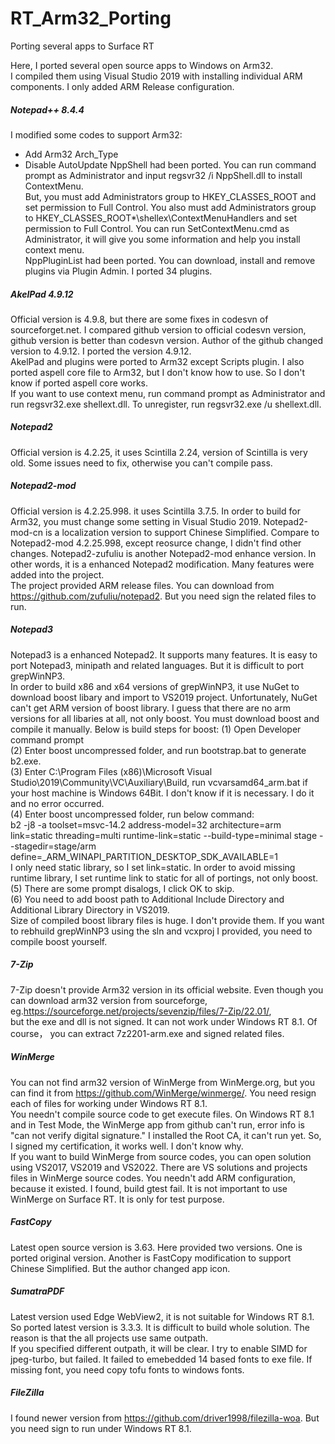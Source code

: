# RT_Arm32_Porting
 Porting several apps to Surface RT

Here, I ported several open source apps to Windows on Arm32.  
I compiled them using Visual Studio 2019 with installing individual ARM components. I only added ARM Release configuration.  

##### Notepad++ 8.4.4
I modified some codes to support Arm32:
- Add Arm32 Arch_Type
- Disable AutoUpdate
NppShell had been ported. You can run command prompt as Administrator and input regsvr32 /i NppShell.dll to install ContextMenu.  
But, you must add Administrators group to HKEY_CLASSES_ROOT and set permission to Full Control. You also must add Administrators 
group to HKEY_CLASSES_ROOT\*\shellex\ContextMenuHandlers and set permission to Full Control. You can run SetContextMenu.cmd as 
Administrator, it will give you some information and help you install context menu.  
NppPluginList had been ported. You can download, install and remove plugins via Plugin Admin. I ported 34 plugins.   

##### AkelPad 4.9.12
Official version is 4.9.8, but there are some fixes in codesvn of sourceforget.net. I compared github version to official codesvn version, 
github version is better than codesvn version. Author of the github changed version to 4.9.12. I ported the version 4.9.12.   
AkelPad and plugins were ported to Arm32 except Scripts plugin.  I also ported aspell core file to Arm32, but I don't know how to use. 
So I don't know if ported aspell core works.   
If you want to use context menu, run command prompt as Administrator and run regsvr32.exe shellext.dll. To unregister, run regsvr32.exe /u shellext.dll.  

##### Notepad2
Official version is 4.2.25, it uses Scintilla 2.24, version of Scintilla is very old. Some issues need to fix, otherwise you can't compile pass. 

##### Notepad2-mod
Official version is 4.2.25.998. it uses Scintilla 3.7.5. In order to build for Arm32, you must change some setting in Visual Studio 2019. 
Notepad2-mod-cn is a localization version to support Chinese Simplified. Compare to Notepad2-mod 4.2.25.998, except reosurce change, I didn't find other changes.
Notepad2-zufuliu is another Notepad2-mod enhance version. In other words, it is a enhanced Notepad2 modification. Many features were added into the project.   
The project provided ARM release files. You can download from https://github.com/zufuliu/notepad2. But you need sign the related files to run.

##### Notepad3
Notepad3 is a enhanced Notepad2. It supports many features. It is easy to port Notepad3, minipath and related languages. But it is difficult to port grepWinNP3.   
In order to build x86 and x64 versions of grepWinNP3, it use NuGet to download boost libary and import to VS2019 project. Unfortunately, NuGet can't get ARM 
version of boost library. I guess that there are no arm versions for all libaries at all, not only boost. You must download boost and compile it manually. Below 
is build steps for boost:
(1) Open Developer command prompt  
(2) Enter boost uncompressed folder, and run bootstrap.bat to generate b2.exe.   
(3) Enter C:\Program Files (x86)\Microsoft Visual Studio\2019\Community\VC\Auxiliary\Build, run vcvarsamd64_arm.bat if your host machine is Windows 64Bit. I don't 
know if it is necessary. I do it and no error occurred.  
(4) Enter boost uncompressed folder, run below command:  
b2 -j8 -a toolset=msvc-14.2 address-model=32 architecture=arm link=static threading=multi runtime-link=static --build-type=minimal stage --stagedir=stage/arm define=_ARM_WINAPI_PARTITION_DESKTOP_SDK_AVAILABLE=1  
I only need static library, so I set link=static. In order to avoid missing runtime library, I set runtime link to static for all of portings, not only boost.  
(5) There are some prompt disalogs, I click OK to skip.  
(6) You need to add boost path to Additional Include Directory and Additional Library Directory in VS2019.  
Size of compiled boost library files is huge. I don't provide them. If you want to rebhuild grepWinNP3 using the sln and vcxproj I provided, you need to compile boost yourself.  

##### 7-Zip
7-Zip doesn't provide Arm32 version in its official website. Even though you can download arm32 version from sourceforge, eg.https://sourceforge.net/projects/sevenzip/files/7-Zip/22.01/,   
but the exe and dll is not signed. It can not work under Windows RT 8.1. Of course， you can extract 7z2201-arm.exe and signed related files. 

##### WinMerge
You can not find arm32 version of WinMerge from WinMerge.org, but you can find it from https://github.com/WinMerge/winmerge/. You need resign each of files for working under Windows RT 8.1.   
You needn't compile source code to get execute files.
On Windows RT 8.1 and in Test Mode, the WinMerge app from github can't run, error info is "can not verify digital signature." I installed the Root CA, it can't run yet. 
So, I signed my certification, it works well. I don't know why.  
If you want to build WinMerge from source codes, you can open solution using VS2017, VS2019 and VS2022. There are VS solutions and projects files in WinMerge source codes. You needn't add ARM configuration, because it existed. 
I found, build gtest fail. It is not important to use WinMerge on Surface RT. It is only for test purpose. 

##### FastCopy
Latest open source version is 3.63. Here provided two versions. One is ported original version. Another is FastCopy modification to support Chinese Simplified. But the author changed app icon. 

##### SumatraPDF
Latest version used Edge WebView2, it is not suitable for Windows RT 8.1. So ported latest version is 3.3.3. It is difficult to build whole solution. The reason is that the all projects use same outpath.  
If you specified different outpath, it will be clear. I try to enable SIMD for jpeg-turbo, but failed. It failed to emebedded 14 based fonts to exe file. If missing font, you need copy tofu fonts to windows fonts.  

##### FileZilla
I found newer version from https://github.com/driver1998/filezilla-woa. But you need sign to run under Windows RT 8.1.
